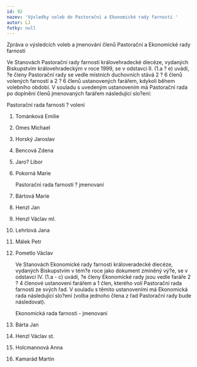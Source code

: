```yaml
---
id: 92
nazev: 'Výsledky voleb do Pastorační a Ekonomické rady farnosti '
autor: LJ
fotky: null
---
```

Zpráva o výsledcích voleb a jmenování členů Pastorační a Ekonomické rady farnosti<p>
Ve  Stanovách Pastorační rady farnosti královehradecké diecéze, vydaných Biskupstvím královehradeckým v roce 1999, se v odstavci II. (1.a ? e) uvádí, ?e členy Pastorační rady se vedle místních duchovních stává 2 ? 6 členů volených farností a 2 ? 6 členů ustanovených farářem, kdykoli během volebního období. V souladu s uvedeným ustanovením má Pastorační rada po doplnění členů jmenovaných farářem následující slo?ení:<p>
Pastorační rada farnosti ? volení<p>
1.  Tománková Emilie<p>
2.  Omes Michael<p>
3.  Horský Jaroslav<p>
4.  Bencová Zdena<p>
5.  Jaro? Libor<p>
6.  Pokorná Marie<p>
Pastorační rada farnosti ? jmenovaní<p>
7.  Bártová Marie<p>
8.  Henzl Jan<p>
9.  Henzl Václav ml.<p>
10. Lehrlová Jana<p>
11. Málek Petr<p>
12. Pometlo Václav<p>
Ve Stanovách Ekonomické rady farnosti královeradecké diecéze, vydaných Biskupstvím v tém?e roce jako dokument zmíněný vý?e, se v odstavci IV. (1.a - c) uvádí, ?e členy Ekonomické rady jsou vedle faráře 2 ? 4 členové ustanovení farářem a 1 člen, kterého volí Pastorační rada farnosti ze svých řad. V souladu s těmito ustanoveními má Ekonomická rada následující slo?ení (volba jednoho člena z řad Pastorační rady bude následovat).<p>
Ekonomická rada farnosti - jmenovaní <p>
1. Bárta Jan<p>
2. Henzl Václav st.<p>
3. Holcmannová Anna<p>
4. Kamarád Martin<p>
